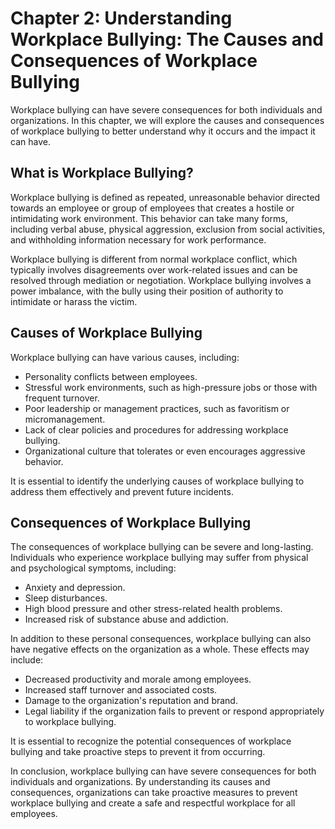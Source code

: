 Chapter 2: Understanding Workplace Bullying: The Causes and Consequences of Workplace Bullying
==============================================================================================

Workplace bullying can have severe consequences for both individuals and organizations. In this chapter, we will explore the causes and consequences of workplace bullying to better understand why it occurs and the impact it can have.

What is Workplace Bullying?
---------------------------

Workplace bullying is defined as repeated, unreasonable behavior directed towards an employee or group of employees that creates a hostile or intimidating work environment. This behavior can take many forms, including verbal abuse, physical aggression, exclusion from social activities, and withholding information necessary for work performance.

Workplace bullying is different from normal workplace conflict, which typically involves disagreements over work-related issues and can be resolved through mediation or negotiation. Workplace bullying involves a power imbalance, with the bully using their position of authority to intimidate or harass the victim.

Causes of Workplace Bullying
----------------------------

Workplace bullying can have various causes, including:

* Personality conflicts between employees.
* Stressful work environments, such as high-pressure jobs or those with frequent turnover.
* Poor leadership or management practices, such as favoritism or micromanagement.
* Lack of clear policies and procedures for addressing workplace bullying.
* Organizational culture that tolerates or even encourages aggressive behavior.

It is essential to identify the underlying causes of workplace bullying to address them effectively and prevent future incidents.

Consequences of Workplace Bullying
----------------------------------

The consequences of workplace bullying can be severe and long-lasting. Individuals who experience workplace bullying may suffer from physical and psychological symptoms, including:

* Anxiety and depression.
* Sleep disturbances.
* High blood pressure and other stress-related health problems.
* Increased risk of substance abuse and addiction.

In addition to these personal consequences, workplace bullying can also have negative effects on the organization as a whole. These effects may include:

* Decreased productivity and morale among employees.
* Increased staff turnover and associated costs.
* Damage to the organization's reputation and brand.
* Legal liability if the organization fails to prevent or respond appropriately to workplace bullying.

It is essential to recognize the potential consequences of workplace bullying and take proactive steps to prevent it from occurring.

In conclusion, workplace bullying can have severe consequences for both individuals and organizations. By understanding its causes and consequences, organizations can take proactive measures to prevent workplace bullying and create a safe and respectful workplace for all employees.
